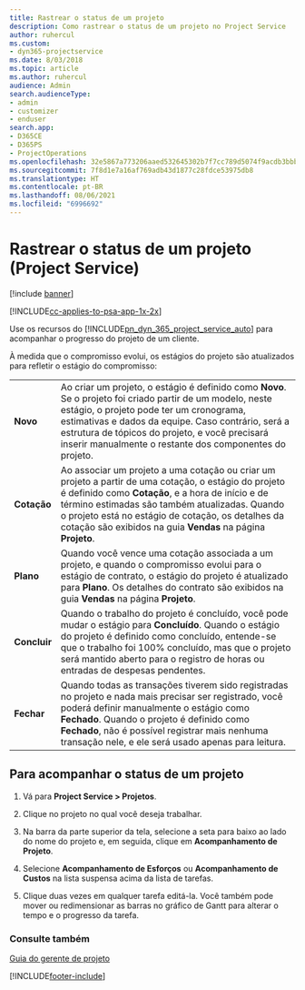 ```yaml
---
title: Rastrear o status de um projeto
description: Como rastrear o status de um projeto no Project Service
author: ruhercul
ms.custom:
- dyn365-projectservice
ms.date: 8/03/2018
ms.topic: article
ms.author: ruhercul
audience: Admin
search.audienceType:
- admin
- customizer
- enduser
search.app:
- D365CE
- D365PS
- ProjectOperations
ms.openlocfilehash: 32e5867a773206aaed532645302b7f7cc789d5074f9acdb3bbb95acf8492d25e
ms.sourcegitcommit: 7f8d1e7a16af769adb43d1877c28fdce53975db8
ms.translationtype: HT
ms.contentlocale: pt-BR
ms.lasthandoff: 08/06/2021
ms.locfileid: "6996692"
---
```

# <a name="track-a-projects-status-project-service"></a>Rastrear o status de um projeto (Project Service)

[!include [banner](../includes/psa-now-project-operations.md)]

[!INCLUDE[cc-applies-to-psa-app-1x-2x](../includes/cc-applies-to-psa-app-1x-2x.md)]

Use os recursos do [!INCLUDE[pn_dyn_365_project_service_auto](../includes/pn-dyn-365-project-service-auto.md)] para acompanhar o progresso do projeto de um cliente.  

À medida que o compromisso evolui, os estágios do projeto são atualizados para refletir o estágio do compromisso:  


|              |                                                                                                                                                                                                                                                                                                  |
|--------------|--------------------------------------------------------------------------------------------------------------------------------------------------------------------------------------------------------------------------------------------------------------------------------------------------|
|   **Novo**    | Ao criar um projeto, o estágio é definido como **Novo**. Se o projeto foi criado partir de um modelo, neste estágio, o projeto pode ter um cronograma, estimativas e dados da equipe. Caso contrário, será a estrutura de tópicos do projeto, e você precisará inserir manualmente o restante dos componentes do projeto. |
|  **Cotação**   |      Ao associar um projeto a uma cotação ou criar um projeto a partir de uma cotação, o estágio do projeto é definido como **Cotação**, e a hora de início e de término estimadas são também atualizadas. Quando o projeto está no estágio de cotação, os detalhes da cotação são exibidos na guia **Vendas** na página **Projeto**.      |
|   **Plano**   |                                     Quando você vence uma cotação associada a um projeto, e quando o compromisso evolui para o estágio de contrato, o estágio do projeto é atualizado para **Plano**. Os detalhes do contrato são exibidos na guia **Vendas** na página **Projeto**.                                      |
| **Concluir** |                    Quando o trabalho do projeto é concluído, você pode mudar o estágio para **Concluído**. Quando o estágio do projeto é definido como concluído, entende-se que o trabalho foi 100% concluído, mas que o projeto será mantido aberto para o registro de horas ou entradas de despesas pendentes.                     |
|  **Fechar**   |           Quando todas as transações tiverem sido registradas no projeto e nada mais precisar ser registrado, você poderá definir manualmente o estágio como **Fechado**. Quando o projeto é definido como **Fechado**, não é possível registrar mais nenhuma transação nele, e ele será usado apenas para leitura.           |

## <a name="to-track-a-projects-status"></a>Para acompanhar o status de um projeto  

1.  Vá para **Project Service > Projetos**.  

2.  Clique no projeto no qual você deseja trabalhar.  

3.  Na barra da parte superior da tela, selecione a seta para baixo ao lado do nome do projeto e, em seguida, clique em **Acompanhamento de Projeto**.  

4.  Selecione **Acompanhamento de Esforços** ou **Acompanhamento de Custos** na lista suspensa acima da lista de tarefas.  

5.  Clique duas vezes em qualquer tarefa editá-la. Você também pode mover ou redimensionar as barras no gráfico de Gantt para alterar o tempo e o progresso da tarefa.  

### <a name="see-also"></a>Consulte também  
 [Guia do gerente de projeto](../psa/project-manager-guide.md)


[!INCLUDE[footer-include](../includes/footer-banner.md)]
